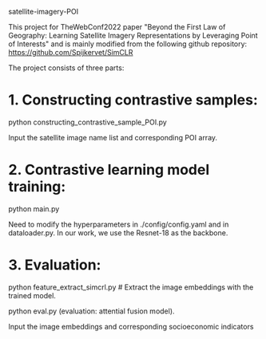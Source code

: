 satellite-imagery-POI

This project for TheWebConf2022 paper "Beyond the First Law of Geography: Learning Satellite Imagery Representations by Leveraging Point of Interests" and is mainly modified from the following github repository:
https://github.com/Spijkervet/SimCLR

The project consists of three parts: 
# 1. Constructing contrastive samples:

python constructing_contrastive_sample_POI.py

Input the satellite image name list and corresponding POI array.

# 2. Contrastive learning model training:

python main.py

Need to modify the hyperparameters in ./config/config.yaml and in dataloader.py.
In our work, we use the Resnet-18 as the backbone.

# 3. Evaluation:

python feature_extract_simcrl.py # Extract the image embeddings with the trained model.

python eval.py (evaluation: attential fusion model).

Input the image embeddings and corresponding socioeconomic indicators
